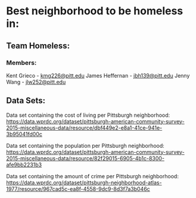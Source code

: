 # Best neighborhood to be homeless in:

## Team Homeless:
### Members:
Kent Grieco - kmg226@pitt.edu
James Heffernan - jbh139@pitt.edu
Jenny Wang - jlw252@pitt.edu

## Data Sets:

Data set containing the cost of living per Pittsburgh neighborhood:
https://data.wprdc.org/dataset/pittsburgh-american-community-survey-2015-miscellaneous-data/resource/dbf449e2-e8a1-41ce-941e-3b95041fd00c

Data set containing the population per Pittsburgh neighborhood:
https://data.wprdc.org/dataset/pittsburgh-american-community-survey-2015-miscellaneous-data/resource/82f29015-6905-4b1c-8300-afe9bb2231b3 

Data set containing the amount of crime per Pittsburgh neighborhood:
https://data.wprdc.org/dataset/pittsburgh-neighborhood-atlas-1977/resource/967cad5c-ea8f-4558-9dc9-8d3f7a3b046c 


